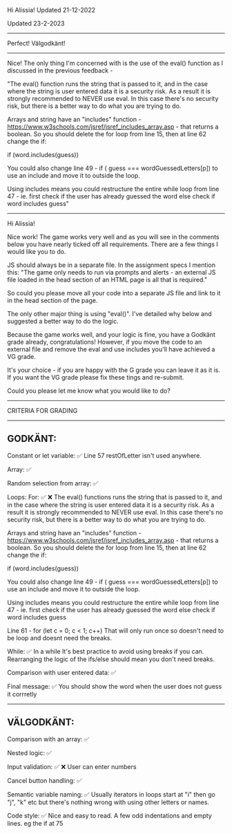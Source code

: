 Hi Alissia!  Updated 21-12-2022

Updated 23-2-2023

---------------------------------------

Perfect! Välgodkänt!

---------------------------------------

Nice! The only thing I'm concerned with is the use of the eval() function as I discussed in the previous feedback -

"The eval() function runs the string that is passed to it, and in the case where the string is user entered data it is a security risk. As a result it is strongly recommended to NEVER use eval. In this case there's no security risk, but there is a better way to do what you are trying to do.

  Arrays and string have an "includes" function - https://www.w3schools.com/jsref/jsref_includes_array.asp - that returns a boolean. So you should delete the for loop from line 15, then at line 62 change the if:

  if (word.includes(guess))

  You could also change line 49 - if ( guess === wordGuessedLetters[p]) to use an include and move it to outside the loop.

  Using includes means you could restructure the entire while loop from line 47 - ie. first check if the user has already guessed the word else check if word includes guess"


*************************************

Hi Alissia!

Nice work! The game works very well and as you will see in the comments below you have nearly ticked off all requirements. There are a few things I would like you to do.

JS should always be in a separate file. In the assignment specs I mention this: "The game only needs to run via prompts and alerts - an external JS file loaded in the head section of an HTML page is all that is required."

So could you please move all your code into a separate JS file and link to it in the head section of the page.

The only other major thing is using "eval()". I've detailed why below and suggested a better way to do the logic.

Because the game works well, and your logic is fine, you have a Godkänt grade already, congratulations! However, if you move the code to an external file and remove the eval and use includes you'll have achieved a VG grade.

It's your choice - if you are happy with the G grade you can leave it as it is. If you want the VG grade please fix these tings and re-submit.

Could you please let me know what you would like to do?

*************************************

CRITERIA FOR GRADING

*************************************

GODKÄNT:
-------------------------------------

Constant or let variable: ✅
Line 57 restOfLetter isn't used anywhere.

Array: ✅

Random selection from array: ✅

Loops:
  For: ✅ ❌
  The eval() functions runs the string that is passed to it, and in the case where the string is user entered data it is a security risk. As a result it is strongly recommended to NEVER use eval. In this case there's no security risk, but there is a better way to do what you are trying to do.

  Arrays and string have an "includes" function - https://www.w3schools.com/jsref/jsref_includes_array.asp - that returns a boolean. So you should delete the for loop from line 15, then at line 62 change the if:

  if (word.includes(guess))

  You could also change line 49 - if ( guess === wordGuessedLetters[p]) to use an include and move it to outside the loop.

  Using includes means you could restructure the entire while loop from line 47 - ie. first check if the user has already guessed the word else check if word includes guess

  Line 61 - for (let c = 0; c < 1; c++) 
  That will only run once so doesn't need to be loop and doesnt need the breaks.

  While: ✅
  In a while It's best practice to avoid using breaks if you can. Rearranging the logic of the ifs/else should mean you don't need breaks.

Comparison with user entered data: ✅

Final message: ✅
  You should show the word when the user does not guess it corrretly

-------------------------------------

VÄLGODKÄNT:
-------------------------------------

Comparison with an array: ✅

Nested logic: ✅

Input validation: ✅ ❌
User can enter numbers

Cancel button handling: ✅

Semantic variable naming: ✅
Usually iterators in loops start at "i" then go "j", "k" etc but there's nothing wrong with using other letters or names.

Code style: ✅ 
Nice and easy to read. A few odd indentations and empty lines. eg the if at 75